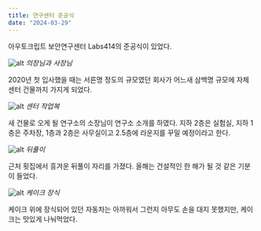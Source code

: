 ```yaml
---
title: 연구센터 준공식
date: "2024-03-29"
---
```


아우토크립트 보안연구센터 Labs414의 준공식이 있었다.

![alt](/image/2024-03-29/기념사.jpg)
_의장님과 사장님_

2020년 첫 입사했을 때는 서른명 정도의 규모였던 회사가 어느새 삼백명 규모에 자체 센터 건물까지 가지게 되었다.

![alt](/image/2024-03-29/작업복.jpg)
_센터 작업복_

새 건물로 오게 될 연구소의 소장님이 연구소 소개를 하였다. 지하 2층은 실험실, 지하 1층은 주차장, 1층과 2층은 사무실이고 2.5층에 라운지를 꾸밀 예정이라고 한다.

![alt](/image/2024-03-29/준공식_케이크_1.jpg)
_뒤풀이_

근처 횟집에서 흥겨운 뒤풀이 자리를 가졌다. 올해는 건설적인 한 해가 될 것 같은 기분이 들었다.

![alt](/image/2024-03-29/준공식_케이크_2.jpg)
_케이크 장식_

케이크 위에 장식되어 있던 자동차는 아까워서 그런지 아무도 손을 대지 못했지만, 케이크는 맛있게 나눠먹었다.
